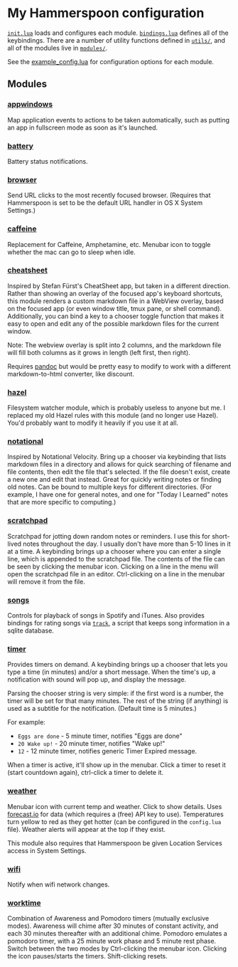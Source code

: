 
# My Hammerspoon configuration

[`init.lua`](.hammerspoon/init.lua) loads and configures each module. [`bindings.lua`](.hammerspoon/bindings.lua) defines all of the keybindings. There are a number of utility functions defined in [`utils/`](.hammerspoon/utils), and all of the modules live in [`modules/`](.hammerspoon/modules).

See the [example_config.lua](.hammerspoon/example_config.lua) for configuration options for each module.

## Modules

### [appwindows](.hammerspoon/modules/appwindows.lua)

Map application events to actions to be taken automatically, such as putting an app in fullscreen mode as soon as it's launched.

### [battery](.hammerspoon/modules/battery.lua)

Battery status notifications.

### [browser](.hammerspoon/modules/browser.lua)

Send URL clicks to the most recently focused browser. (Requires that Hammerspoon is set to be the default URL handler in OS X System Settings.)

### [caffeine](.hammerspoon/modules/caffeine.lua)

Replacement for Caffeine, Amphetamine, etc. Menubar icon to toggle whether the mac can go to sleep when idle.

### [cheatsheet](.hammerspoon/modules/cheatsheet.lua)

Inspired by Stefan Fürst's CheatSheet app, but taken in a different direction. Rather than showing an overlay of the focused app's keyboard shortcuts, this module renders a custom markdown file in a WebView overlay, based on the focused app (or even window title, tmux pane, or shell command). Additionally, you can bind a key to a chooser toggle function that makes it easy to open and edit any of the possible markdown files for the current window.

Note: The webview overlay is split into 2 columns, and the markdown file will fill both columns as it grows in length (left first, then right).

Requires [pandoc](http://pandoc.org/) but would be pretty easy to modify to work with a different markdown-to-html converter, like discount.

### [hazel](.hammerspoon/modules/hazel.lua)

Filesystem watcher module, which is probably useless to anyone but me. I replaced my old Hazel rules with this module (and no longer use Hazel). You'd probably want to modify it heavily if you use it at all.

### [notational](.hammerspoon/modules/notational.lua)

Inspired by Notational Velocity. Bring up a chooser via keybinding that lists markdown files in a directory and allows for quick searching of filename and file contents, then edit the file that's selected. If the file doesn't exist, create a new one and edit that instead. Great for quickly writing notes or finding old notes. Can be bound to multiple keys for different directories. (For example, I have one for general notes, and one for "Today I Learned" notes that are more specific to computing.)

### [scratchpad](.hammerspoon/modules/scratchpad.lua)

Scratchpad for jotting down random notes or reminders. I use this for short-lived notes throughout the day. I usually don't have more than 5-10 lines in it at a time. A keybinding brings up a chooser where you can enter a single line, which is appended to the scratchpad file. The contents of the file can be seen by clicking the menubar icon. Clicking on a line in the menu will open the scratchpad file in an editor. Ctrl-clicking on a line in the menubar will remove it from the file.

### [songs](.hammerspoon/modules/songs.lua)

Controls for playback of songs in Spotify and iTunes. Also provides bindings for rating songs via [`track`](bin/track), a script that keeps song information in a sqlite database.

### [timer](.hammerspoon/modules/timer.lua)

Provides timers on demand. A keybinding brings up a chooser that lets you type a time (in minutes) and/or a short message. When the time's up, a notification with sound will pop up, and display the message.

Parsing the chooser string is very simple: if the first word is a number, the timer will be set for that many minutes. The rest of the string (if anything) is used as a subtitle for the notification. (Default time is 5 minutes.)

For example:

* `Eggs are done` - 5 minute timer, notifies "Eggs are done"
* `20 Wake up!` - 20 minute timer, notifies "Wake up!"
* `12` - 12 minute timer, notifies generic Timer Expired message.

When a timer is active, it'll show up in the menubar. Click a timer to reset it (start countdown again), ctrl-click a timer to delete it.

### [weather](.hammerspoon/modules/weather.lua)

Menubar icon with current temp and weather. Click to show details. Uses [forecast.io](http://forecast.io) for data (which requires a (free) API key to use). Temperatures turn yellow to red as they get hotter (can be configured in the `config.lua` file). Weather alerts will appear at the top if they exist.

This module also requires that Hammerspoon be given Location Services access in System Settings.

### [wifi](.hammerspoon/modules/wifi.lua)

Notify when wifi network changes.

### [worktime](.hammerspoon/modules/worktime.lua)

Combination of Awareness and Pomodoro timers (mutually exclusive modes). Awareness will chime after 30 minutes of constant activity, and each 30 minutes thereafter with an additional chime. Pomodoro emulates a pomodoro timer, with a 25 minute work phase and 5 minute rest phase. Switch between the two modes by Ctrl-clicking the menubar icon. Clicking the icon pauses/starts the timers. Shift-clicking resets.
